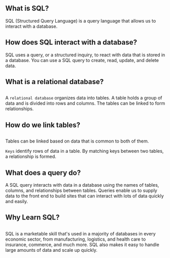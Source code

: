 ## What is SQL? ##

SQL (Structured Query Language) is a query language that allows us to interact with a database.

## How does SQL interact with a database? ##

SQL uses a query, or a structured inquiry, to react with data that is stored in a database. You can use a SQL query to create, read, update, and delete data. 

## What is a relational database?
 ##

 A `relational database` organizes data into tables. A table holds a group of data and is divided into rows and columns. The tables can be linked to form relationships.

## How do we link tables?
 ##

 Tables can be linked based on data that is common to both of them. 

 `Keys` identify rows of data in a table. By matching keys between two tables, a relationship is formed. 

## What does a query do? ## 

A SQL query interacts with data in a database using the names of tables, columns, and relationships between tables. Queries enable us to supply data to the front end to build sites that can interact with lots of data quickly and easily.

## Why Learn SQL?
 ##

 SQL is a marketable skill that's used in a majority of databases in every economic sector, from manufacturing, logistics, and health care to insurance, commerce, and much more. SQL also makes it easy to handle large amounts of data and scale up quickly. 
